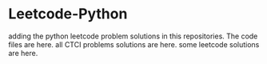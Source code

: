 # Leetcode-Python
adding the python leetcode problem solutions in this repositories. 
The code files are here.
all CTCI problems solutions are here.
some leetcode solutions are here.




























































































































































































































































































































